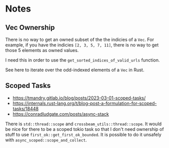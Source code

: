 # Notes

## Vec Ownership

There is no way to get an owned subset of the the indicies of a `Vec`.
For example, if you have the indicies `[2, 3, 5, 7, 11]`,
there is no way to get those 5 elements as owned values.

I need this in order to use the `get_sorted_indices_of_valid_urls` function.

See here to iterate over the odd-indexed elements of a `Vec` in Rust.

## Scoped Tasks

- https://tmandry.gitlab.io/blog/posts/2023-03-01-scoped-tasks/
- https://internals.rust-lang.org/t/blog-post-a-formulation-for-scoped-tasks/18448
- https://conradludgate.com/posts/async-stack

There is `std::thread::scope` and `crossbeam_utils::thread::scope`.
It would be nice for there to be a scoped tokio task so that I don't need ownership of stuff to use `first_ok::get_first_ok_bounded`.
It is possible to do it unsafely with `async_scoped::scope_and_collect`.
